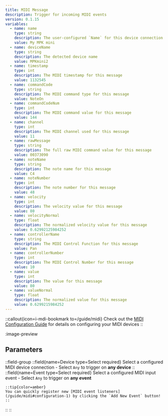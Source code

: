 ```yaml
---
title: MIDI Message
description: Trigger for incoming MIDI events
version: 0.1.15
variables:
  - name: name
    type: string
    description: The user-configured `Name` for this device connection
    value: My MPK mini
  - name: deviceName
    type: string
    description: The detected device name
    value: MPKmini2
  - name: timestamp
    type: int
    description: The MIDI timestamp for this message
    value: 1132545
  - name: commandCode
    type: string
    description: The MIDI command type for this message
    value: NoteOn
  - name: commandCodeNum
    type: int
    description: The MIDI command value for this message
    value: 144
  - name: channel
    type: int
    description: The MIDI channel used for this message
    value: 11
  - name: rawMessage
    type: string
    description: The full raw MIDI command value for this message
    value: 00373090
  - name: noteName
    type: string
    description: The note name for this message
    value: C4
  - name: noteNumber
    type: int
    description: The note number for this message
    value: 48
  - name: velocity
    type: int
    description: The velocity value for this message
    value: 80
  - name: velocityNormal
    type: float
    description: The normalized velocity value for this message
    value: 0.62992125984252
  - name: controllerName
    type: string
    description: The MIDI Control Function for this message
    value: Pan
  - name: controllerNumber
    type: int
    description: The MIDI Control Number for this message
    value: 10
  - name: value
    type: int
    description: The value for this message
    value: 80
  - name: valueNormal
    type: float
    description: The normalized value for this message
    value: 0.6299215984252
---
```


::callout{icon=i-mdi-bookmark to=/guide/midi}
Check out the [MIDI Configuration Guide](/guide/midi) for details on configuring your MIDI devices
::

:image-preview

## Parameters
::field-group
  ::field{name=Device type=Select required}
    Select a configured MIDI device connection
    - Select `Any` to trigger on **any device**
  ::
  ::field{name=Event type=Select required}
    Select a configured MIDI input event
    - Select `Any` to trigger on **any event**

    ::tip{color=amber}
    You can quickly register new [MIDI event listeners](/guide/midi#configuration-1) by clicking the `Add New Event` button!
    ::
  ::
::